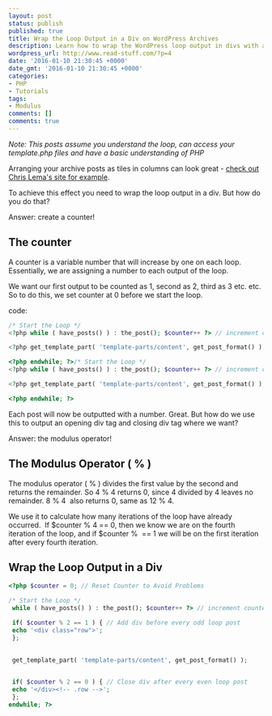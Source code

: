```yaml
---
layout: post
status: publish
published: true
title: Wrap the Loop Output in a Div on WordPress Archives
description: Learn how to wrap the WordPress loop output in divs with a column layout
wordpress_url: http://www.read-stuff.com/?p=4
date: '2016-01-10 21:30:45 +0000'
date_gmt: '2016-01-10 21:30:45 +0000'
categories:
- PHP
- Tutorials
tags:
- Modulus
comments: []
comments: true
---
```


*Note: This posts assume you understand the loop, can access your template.php files and have a basic understanding of PHP*

Arranging your archive posts as tiles in columns can look great - [check out Chris Lema's site for example](https://chrislema.com/blog/).

To achieve this effect you need to wrap the loop output in a div. But how do you do that?

Answer: create a counter!

## The counter

A counter is a variable number that will increase by one on each loop. Essentially, we are assigning a number to each output of the loop.

We want our first output to be counted as 1, second as 2, third as 3 etc. etc. So to do this, we set counter at 0 before we start the loop.

code:


```php
/* Start the Loop */
<?php while ( have_posts() ) : the_post(); $counter++ ?> // increment counter by one on each loop

<?php get_template_part( 'template-parts/content', get_post_format() ); ?>

<?php endwhile; ?>/* Start the Loop */
<?php while ( have_posts() ) : the_post(); $counter++ ?> // increment counter by one on each loop

<?php get_template_part( 'template-parts/content', get_post_format() ); ?>

<?php endwhile; ?>
```

Each post will now be outputted with a number. Great. But how do we use this to output an opening div tag and closing div tag where we want?

Answer: the modulus operator!

## The Modulus Operator ( % )

The modulus operator ( % ) divides the first value by the second and returns the remainder. So 4 % 4 returns 0, since 4 divided by 4 leaves no remainder. 8 % 4  also returns 0, same as 12 % 4.

We use it to calculate how many iterations of the loop have already occurred.  If $counter % 4 == 0, then we know we are on the fourth iteration of the loop, and if $counter %  == 1 we will be on the first iteration after every fourth iteration.

## Wrap the Loop Output in a Div

```php
<?php $counter = 0; // Reset Counter to Avoid Problems

/* Start the Loop */ 
 while ( have_posts() ) : the_post(); $counter++ ?> // increment counter by one on each loop

 if( $counter % 2 == 1 ) { // Add div before every odd loop post
 echo '<div class="row">';
 }; 
 

 get_template_part( 'template-parts/content', get_post_format() );
 

 if( $counter % 2 == 0 ) { // Close div after every even loop post
 echo '</div><!-- .row -->';
 }; 
endwhile; ?>
```